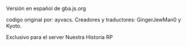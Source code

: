 Versión en español de gba.js.org 

codigo original por:  ayvacs.
Creadores y traductores: GingerJewMan0 y Kyoto.

Exclusivo para el server Nuestra Historia RP
